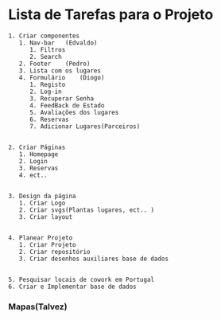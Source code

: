# Lista de Tarefas para o Projeto

    1. Criar componentes
       1. Nav-bar   (Edvaldo)
          1. Filtros
          2. Search
       2. Footer    (Pedro)
       3. Lista com os lugares
       4. Formulário    (Diogo)
          1. Registo
          2. Log-in
          3. Recuperar Senha
          4. FeedBack de Estado
          5. Avaliações dos lugares
          6. Reservas
          7. Adicionar Lugares(Parceiros)
   

    2. Criar Páginas
       1. Homepage
       2. Login
       3. Reservas
       4. ect..
   

    3. Design da página
       1. Criar Logo 
       2. Criar svgs(Plantas lugares, ect.. )
       3. Criar layout
   

    4. Planear Projeto
       1. Criar Projeto
       2. Criar repositório
       3. Criar desenhos auxiliares base de dados


    5. Pesquisar locais de cowork em Portugal
    6. Criar e Implementar base de dados

### Mapas(Talvez) 


    
